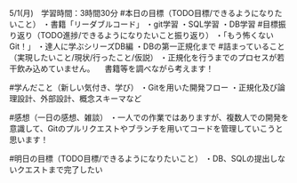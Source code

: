 5/1(月)　学習時間：3時間30分
#本日の目標（TODO目標/できるようになりたいこと）
・書籍「リーダブルコード」
・git学習
・SQL学習
・DB学習
#目標振り返り（TODO進捗/できるようになりたいこと振り返り）
・「もう怖くないGit！」
・達人に学ぶシリーズDB編
・DBの第一正規化まで
#詰まっていること（実現したいこと/現状/行ったこと/仮説）
・正規化を行うまでのプロセスが若干飲み込めていません。
　書籍等を調べながら考えます！

#学んだこと（新しい気付き、学び）
・Gitを用いた開発フロー
・正規化及び論理設計、外部設計、概念スキーマなど

#感想（一日の感想、雑談）
・一人での作業ではありますが、複数人での開発を意識して、Gitのプルリクエストやブランチを用いてコードを管理していこうと思います！


#明日の目標（TODO目標/できるようになりたいこと）
・DB、SQLの提出しないクエストまで完了したい
